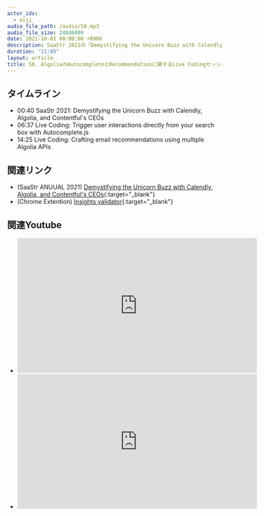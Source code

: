 ```yaml
---
actor_ids:
  - eiji
audio_file_path: /audio/58.mp3
audio_file_size: 24846009
date: 2021-10-01 00:00:00 +0900
description: SaaStr 2021の『Demystifying the Unicorn Buzz with Calendly Algolia and Contentful's CEOs』、9月に開催された2つのLive Codingセッションについて話しました
duration: "21:05"
layout: article
title: 58. AlgoliaのAutocompleteとRecommendationに関するLive Codingセッション
---
```


## タイムライン

- 00:40 SaaStr 2021: Demystifying the Unicorn Buzz with Calendly, Algolia, and Contentful's CEOs
- 06:37 Live Coding: Trigger user interactions directly from your search box with Autocomplete.js
- 14:25 Live Coding: Crafting email recommendations using multiple Algolia APIs

## 関連リンク

- (SaaStr ANUUAL 2021) [Demystifying the Unicorn Buzz with Calendly, Algolia, and Contentful's CEOs](https://www.saastrannual2021.com/agenda-speakers?agendaPath=session/622047){:target="_blank"}
- (Chrome Extention) [Insights validator](https://chrome.google.com/webstore/detail/insights-validator/oedcdjekldlejeadaanbbmneokhcnicb?hl=en){:target="_blank"}

## 関連Youtube

- <iframe width="560" height="315" src="https://www.youtube.com/embed/jo92RictCZo" title="YouTube video player" frameborder="0" allow="accelerometer; autoplay; clipboard-write; encrypted-media; gyroscope; picture-in-picture" allowfullscreen></iframe>
- <iframe width="560" height="315" src="https://www.youtube.com/embed/HOmBv__fwkA" title="YouTube video player" frameborder="0" allow="accelerometer; autoplay; clipboard-write; encrypted-media; gyroscope; picture-in-picture" allowfullscreen></iframe>